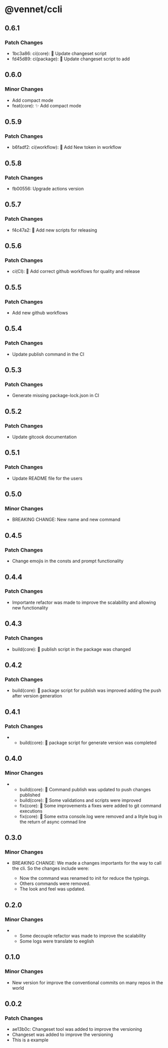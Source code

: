 # @vennet/ccli

## 0.6.1

### Patch Changes

- 1bc3a86: ci(core): 👷 Update changeset script
- fd45d89: ci(package): 👷 Update changeset script to add

## 0.6.0

### Minor Changes

- Add compact mode
- feat(core): ✨ Add compact mode

## 0.5.9

### Patch Changes

- b6fadf2: ci(workflow): 👷 Add New token in workflow

## 0.5.8

### Patch Changes

- fb00556: Upgrade actions version

## 0.5.7

### Patch Changes

- f4c47a2: 👷 Add new scripts for releasing

## 0.5.6

### Patch Changes

- ci(CI): 👷 Add correct github workflows for quality and release

## 0.5.5

### Patch Changes

- Add new github workflows

## 0.5.4

### Patch Changes

- Update publish command in the CI

## 0.5.3

### Patch Changes

- Generate missing package-lock.json in CI

## 0.5.2

### Patch Changes

- Update gitcook documentation

## 0.5.1

### Patch Changes

- Update README file for the users

## 0.5.0

### Minor Changes

- BREAKING CHANGE: New name and new command

## 0.4.5

### Patch Changes

- Change emojis in the consts and prompt functionality

## 0.4.4

### Patch Changes

- Importante refactor was made to improve the scalability and allowing new functionality

## 0.4.3

### Patch Changes

- build(core): 🚧 publish script in the package was changed

## 0.4.2

### Patch Changes

- build(core): 🚧 package script for publish was improved adding the push after version generation

## 0.4.1

### Patch Changes

- - build(core): 🚧 package script for generate version was completed

## 0.4.0

### Minor Changes

- - build(core): 🚧 Command publish was updated to push changes published
  - build(core): 🚧 Some validations and scripts were improved
  - fix(core): 🐛 Some improvements a fixes were added to git command executions
  - fix(core): 🐛 Some extra console.log were removed and a lityle bug in the return of async comnad line

## 0.3.0

### Minor Changes

- BREAKING CHANGE: We made a changes importants for the way to call the cli. So the changes include were:

  - Now the command was renamed to init for reduce the typings.
  - Others commands were removed.
  - The look and feel was updated.

## 0.2.0

### Minor Changes

- - Some decouple refactor was made to improve the scalability
  - Some logs were translate to eeglish

## 0.1.0

### Minor Changes

- New version for improve the conventional commits on many repos in the world

## 0.0.2

### Patch Changes

- ae13b0c: Changeset tool was added to improve the versioning
- Changeset was added to improve the versioning
- This is a example
